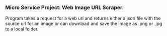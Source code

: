 ### Micro Service Project: Web Image URL Scraper.
Program takes a request for a web url and returns either a json file with the source url for an image or can download and save the image as .png or .jpg to a local folder.
